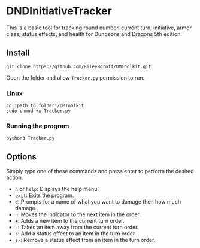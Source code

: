 # DNDInitiativeTracker

This is a basic tool for tracking round number, current turn, initiative, armor class, status effects, and health for Dungeons and Dragons 5th edition.

## Install

```
git clone https://github.com/RileyBoroff/DMToolkit.git
```

Open the folder and allow `Tracker.py` permission to run.

### Linux

```
cd 'path to folder'/DMToolkit
sudo chmod +x Tracker.py
```

### Running the program

```
python3 Tracker.py
```

## Options

Simply type one of these commands and press enter to perform the desired action:

- `h` or `help`: Displays the help menu.
- `exit`: Exits the program.
- `d`: Prompts for a name of what you want to damage then how much damage.
- `n`: Moves the indicator to the next item in the order.
- `+`: Adds a new item to the current turn order.
- `-`: Takes an item away from the current turn order.
- `s`: Add a status effect to an item in the turn order.
- `s-`: Remove a status effect from an item in the turn order.
